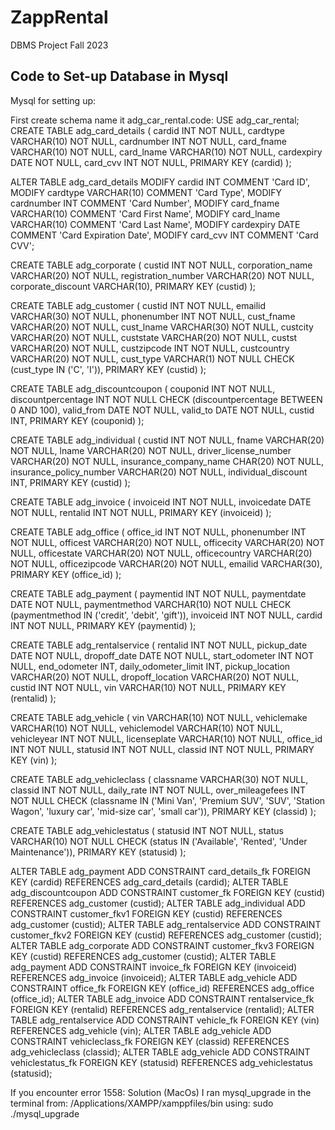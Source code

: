 # ZappRental
 DBMS Project Fall 2023

## Code to Set-up Database in Mysql

Mysql for setting up:

First create schema name it adg_car_rental.code:
USE adg_car_rental;
CREATE TABLE adg_card_details (
    cardid     INT NOT NULL,
    cardtype   VARCHAR(10) NOT NULL,
    cardnumber INT NOT NULL,
    card_fname VARCHAR(10) NOT NULL,
    card_lname VARCHAR(10) NOT NULL,
    cardexpiry DATE NOT NULL,
    card_cvv   INT NOT NULL,
    PRIMARY KEY (cardid)
);

ALTER TABLE adg_card_details 
    MODIFY cardid INT COMMENT 'Card ID',
    MODIFY cardtype VARCHAR(10) COMMENT 'Card Type',
    MODIFY cardnumber INT COMMENT 'Card Number',
    MODIFY card_fname VARCHAR(10) COMMENT 'Card First Name',
    MODIFY card_lname VARCHAR(10) COMMENT 'Card Last Name',
    MODIFY cardexpiry DATE COMMENT 'Card Expiration Date',
    MODIFY card_cvv INT COMMENT 'Card CVV';
    
CREATE TABLE adg_corporate (
    custid              INT NOT NULL,
    corporation_name    VARCHAR(20) NOT NULL,
    registration_number VARCHAR(20) NOT NULL,
    corporate_discount  VARCHAR(10),
    PRIMARY KEY (custid)
);

CREATE TABLE adg_customer (
    custid      INT NOT NULL,
    emailid     VARCHAR(30) NOT NULL,
    phonenumber INT NOT NULL,
    cust_fname  VARCHAR(20) NOT NULL,
    cust_lname  VARCHAR(30) NOT NULL,
    custcity    VARCHAR(20) NOT NULL,
    custstate   VARCHAR(20) NOT NULL,
    custst      VARCHAR(20) NOT NULL,
    custzipcode INT NOT NULL,
    custcountry VARCHAR(20) NOT NULL,
    cust_type   VARCHAR(1) NOT NULL CHECK (cust_type IN ('C', 'I')),
    PRIMARY KEY (custid)
);

CREATE TABLE adg_discountcoupon (
    couponid           INT NOT NULL,
    discountpercentage INT NOT NULL CHECK (discountpercentage BETWEEN 0 AND 100),
    valid_from         DATE NOT NULL,
    valid_to           DATE NOT NULL,
    custid             INT,
    PRIMARY KEY (couponid)
);

CREATE TABLE adg_individual (
    custid                  INT NOT NULL,
    fname                   VARCHAR(20) NOT NULL,
    lname                   VARCHAR(20) NOT NULL,
    driver_license_number   VARCHAR(20) NOT NULL,
    insurance_company_name  CHAR(20) NOT NULL,
    insurance_policy_number VARCHAR(20) NOT NULL,
    individual_discount     INT,
    PRIMARY KEY (custid)
);

CREATE TABLE adg_invoice (
    invoiceid   INT NOT NULL,
    invoicedate DATE NOT NULL,
    rentalid    INT NOT NULL,
    PRIMARY KEY (invoiceid)
);

CREATE TABLE adg_office (
    office_id     INT NOT NULL,
    phonenumber   INT NOT NULL,
    officest      VARCHAR(20) NOT NULL,
    officecity    VARCHAR(20) NOT NULL,
    officestate   VARCHAR(20) NOT NULL,
    officecountry VARCHAR(20) NOT NULL,
    officezipcode VARCHAR(20) NOT NULL,
    emailid       VARCHAR(30),
    PRIMARY KEY (office_id)
);

CREATE TABLE adg_payment (
    paymentid     INT NOT NULL,
    paymentdate   DATE NOT NULL,
    paymentmethod VARCHAR(10) NOT NULL CHECK (paymentmethod IN ('credit', 'debit', 'gift')),
    invoiceid     INT NOT NULL,
    cardid        INT NOT NULL,
    PRIMARY KEY (paymentid)
);

CREATE TABLE adg_rentalservice (
    rentalid             INT NOT NULL,
    pickup_date          DATE NOT NULL,
    dropoff_date         DATE NOT NULL,
    start_odometer       INT NOT NULL,
    end_odometer         INT,
    daily_odometer_limit INT,
    pickup_location      VARCHAR(20) NOT NULL,
    dropoff_location     VARCHAR(20) NOT NULL,
    custid               INT NOT NULL,
    vin                  VARCHAR(10) NOT NULL,
    PRIMARY KEY (rentalid)
);

CREATE TABLE adg_vehicle (
    vin          VARCHAR(10) NOT NULL,
    vehiclemake  VARCHAR(10) NOT NULL,
    vehiclemodel VARCHAR(10) NOT NULL,
    vehicleyear  INT NOT NULL,
    licenseplate VARCHAR(10) NOT NULL,
    office_id    INT NOT NULL,
    statusid     INT NOT NULL,
    classid      INT NOT NULL,
    PRIMARY KEY (vin)
);

CREATE TABLE adg_vehicleclass (
    classname        VARCHAR(30) NOT NULL,
    classid          INT NOT NULL,
    daily_rate       INT NOT NULL,
    over_mileagefees INT NOT NULL CHECK (classname IN ('Mini Van', 'Premium SUV', 'SUV', 'Station Wagon', 'luxury car', 'mid-size car', 'small car')),
    PRIMARY KEY (classid)
);

CREATE TABLE adg_vehiclestatus (
    statusid INT NOT NULL,
    status   VARCHAR(10) NOT NULL CHECK (status IN ('Available', 'Rented', 'Under Maintenance')),
    PRIMARY KEY (statusid)
);

ALTER TABLE adg_payment ADD CONSTRAINT card_details_fk FOREIGN KEY (cardid) REFERENCES adg_card_details (cardid);
ALTER TABLE adg_discountcoupon ADD CONSTRAINT customer_fk FOREIGN KEY (custid) REFERENCES adg_customer (custid);
ALTER TABLE adg_individual ADD CONSTRAINT customer_fkv1 FOREIGN KEY (custid) REFERENCES adg_customer (custid);
ALTER TABLE adg_rentalservice ADD CONSTRAINT customer_fkv2 FOREIGN KEY (custid) REFERENCES adg_customer (custid);
ALTER TABLE adg_corporate ADD CONSTRAINT customer_fkv3 FOREIGN KEY (custid) REFERENCES adg_customer (custid);
ALTER TABLE adg_payment ADD CONSTRAINT invoice_fk FOREIGN KEY (invoiceid) REFERENCES adg_invoice (invoiceid);
ALTER TABLE adg_vehicle ADD CONSTRAINT office_fk FOREIGN KEY (office_id) REFERENCES adg_office (office_id);
ALTER TABLE adg_invoice ADD CONSTRAINT rentalservice_fk FOREIGN KEY (rentalid) REFERENCES adg_rentalservice (rentalid);
ALTER TABLE adg_rentalservice ADD CONSTRAINT vehicle_fk FOREIGN KEY (vin) REFERENCES adg_vehicle (vin);
ALTER TABLE adg_vehicle ADD CONSTRAINT vehicleclass_fk FOREIGN KEY (classid) REFERENCES adg_vehicleclass (classid);
ALTER TABLE adg_vehicle ADD CONSTRAINT vehiclestatus_fk FOREIGN KEY (statusid) REFERENCES adg_vehiclestatus (statusid);

If you encounter error 1558:
Solution
(MacOs) I ran mysql_upgrade in the terminal from:
/Applications/XAMPP/xamppfiles/bin
using:
sudo ./mysql_upgrade



